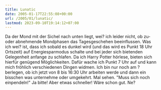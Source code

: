 ```yaml
---
title: Lunatic
date: 2005-01-17T22:55:08+00:00
url: /2005/01/lunatic/
lastmod: 2023-09-10T19:14:12+07:00
---
```

Da der Mond mit der Sichel nach unten liegt, wei? ich leider nicht, ob zu- oder abnehmende Mondphasen das Tagesgeschehen beeinflussen. Was ich wei? ist, dass ich sobald es dunkel wird (und das wird es Punkt 18 Uhr Ortszeit) auf Energiesparmodus schalte und bei jeder sich bietenden Gelegenheit anfange zu schlafen. Da ich Harry Potter hörlese, bieten sich hierfür genügend Möglichkeiten. Dafür wache ich Punkt 7 Uhr auf und kann mich fröhlich verschiedenen Dingen widmen. Ich bin nur noch am ?berlegen, ob ich jetzt von 8 bis 16:30 Uhr arbeiten werde und dann ein bisschen was unternehme oder umgekehrt. Mal sehen. "Muss sich noch einpendeln!" Ja bitte! Aber etwas schneller! Wäre schon gut. Ne?
